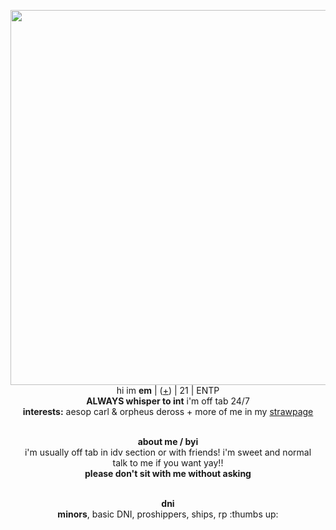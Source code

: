 <p align="center">
    <img width="600" src="https://i.postimg.cc/kgJ1X37K/SEASON34.png"
<p align="center">
</br>hi im <b>em</b> | (<a href=https://en.pronouns.page/@emsop>+</a>) | 21 | ENTP
<br><b>ALWAYS whisper to int</b> i'm off tab 24/7
<br><b>interests:</b> aesop carl & orpheus deross + more of me in my <a href=https://emsop.straw.page/>strawpage</a>
<p align="center"> <br><b>about me / byi </b>
 <br>i'm usually off tab in idv section or with friends! i'm sweet and normal 
<br>talk to me if you want yay!!
<br><b>please don't sit with me without asking</b>
<p align="center"><br><b>dni</b>
 <br><b>minors</b>, basic DNI, proshippers, ships, rp :thumbs up:
